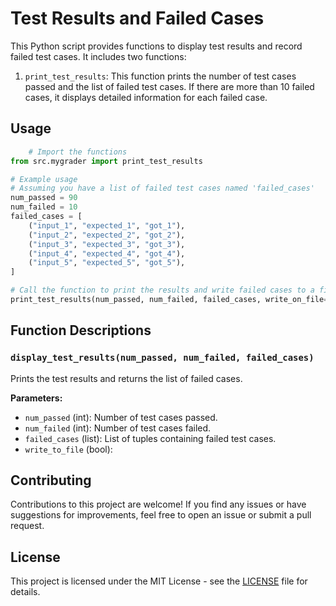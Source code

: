 # Test Results and Failed Cases

This Python script provides functions to display test results and record failed test cases. It includes two functions:

1. `print_test_results`: This function prints the number of test cases passed and the list of failed test cases. If there are more than 10 failed cases, it displays detailed information for each failed case.


## Usage

```python
    # Import the functions
from src.mygrader import print_test_results

# Example usage
# Assuming you have a list of failed test cases named 'failed_cases'
num_passed = 90
num_failed = 10
failed_cases = [
    ("input_1", "expected_1", "got_1"),
    ("input_2", "expected_2", "got_2"),
    ("input_3", "expected_3", "got_3"),
    ("input_4", "expected_4", "got_4"),
    ("input_5", "expected_5", "got_5"),
]

# Call the function to print the results and write failed cases to a file
print_test_results(num_passed, num_failed, failed_cases, write_on_file=True)


```

## Function Descriptions

### `display_test_results(num_passed, num_failed, failed_cases)`

Prints the test results and returns the list of failed cases.

**Parameters:**

- `num_passed` (int): Number of test cases passed.
- `num_failed` (int): Number of test cases failed.
- `failed_cases` (list): List of tuples containing failed test cases.
- `write_to_file` (bool):

## Contributing

Contributions to this project are welcome! If you find any issues or have suggestions for improvements, feel free to open an issue or submit a pull request.

## License

This project is licensed under the MIT License - see the [LICENSE](LICENSE) file for details.